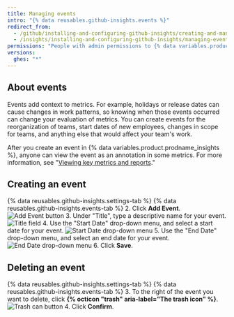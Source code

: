 ```yaml
---
title: Managing events
intro: "{% data reusables.github-insights.events %}"
redirect_from:
  - /github/installing-and-configuring-github-insights/creating-and-managing-events
  - /insights/installing-and-configuring-github-insights/managing-events
permissions: "People with admin permissions to {% data variables.product.prodname_insights %} can manage events."
versions:
  ghes: "*"
---
```


## About events

Events add context to metrics. For example, holidays or release dates can cause changes in work patterns, so knowing when those events occurred can change your evaluation of metrics. You can create events for the reorganization of teams, start dates of new employees, changes in scope for teams, and anything else that would affect your team's work.

After you create an event in {% data variables.product.prodname_insights %}, anyone can view the event as an annotation in some metrics. For more information, see "[Viewing key metrics and reports](/insights/exploring-your-usage-of-github-enterprise/viewing-key-metrics-and-reports)."

## Creating an event

{% data reusables.github-insights.settings-tab %}
{% data reusables.github-insights.events-tab %} 2. Click **Add Event**.
![Add Event button](/assets/images/help/insights/add-event.png) 3. Under "Title", type a descriptive name for your event.
![Title field](/assets/images/help/insights/title-field.png) 4. Use the "Start Date" drop-down menu, and select a start date for your event.
![Start Date drop-down menu](/assets/images/help/insights/start-date.png) 5. Use the "End Date" drop-down menu, and select an end date for your event.
![End Date drop-down menu](/assets/images/help/insights/end-date.png) 6. Click **Save**.

## Deleting an event

{% data reusables.github-insights.settings-tab %}
{% data reusables.github-insights.events-tab %} 3. To the right of the event you want to delete, click **{% octicon "trash" aria-label="The trash icon" %}**.
![Trash can button](/assets/images/help/insights/trashcan-button.png) 4. Click **Confirm**.
